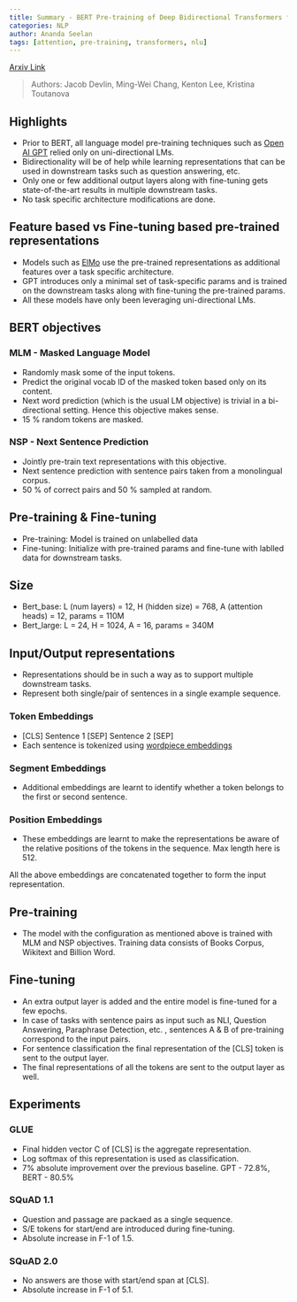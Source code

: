 ```yaml
---
title: Summary - BERT Pre-training of Deep Bidirectional Transformers for Language Understanding
categories: NLP
author: Ananda Seelan
tags: [attention, pre-training, transformers, nlu]
---
```


[Arxiv Link](https://arxiv.org/abs/1810.04805)
> Authors: Jacob Devlin, Ming-Wei Chang, Kenton Lee, Kristina Toutanova

## Highlights

* Prior to BERT, all language model pre-training techniques such as [Open AI GPT](https://s3-us-west-2.amazonaws.com/openai-assets/research-covers/language-unsupervised/language_understanding_paper.pdf) relied only on uni-directional LMs.
* Bidirectionality will be of help while learning representations that can be used in downstream tasks such as question answering, etc.
* Only one or few additional output layers along with fine-tuning gets state-of-the-art results in multiple downstream tasks.
* No task specific architecture modifications are done.

## Feature based vs Fine-tuning based pre-trained representations

* Models such as [ElMo](https://allennlp.org/elmo) use the pre-trained representations as additional features over a task specific architecture.
* GPT introduces only a minimal set of task-specific params and is trained on the downstream tasks along with fine-tuning the pre-trained params.
* All these models have only been leveraging uni-directional LMs.

## BERT objectives

### MLM - Masked Language Model

* Randomly mask some of the input tokens.
* Predict the original vocab ID of the masked token based only on its content.
* Next word prediction (which is the usual LM objective) is trivial in a bi-directional setting. Hence this objective makes sense.
* 15 % random tokens are masked.

### NSP - Next Sentence Prediction

* Jointly pre-train text representations with this objective.
* Next sentence prediction with sentence pairs taken from a monolingual corpus.
* 50 % of correct pairs and 50 % sampled at random.

## Pre-training & Fine-tuning

* Pre-training: Model is trained on unlabelled data
* Fine-tuning: Initialize with pre-trained params and fine-tune with lablled data for downstream tasks.

## Size

* Bert_base: L (num layers) = 12, H (hidden size) = 768, A (attention heads) = 12, params = 110M
* Bert_large: L = 24, H = 1024, A = 16, params = 340M

## Input/Output representations

* Representations should be in such a way as to support multiple downstream tasks.
* Represent both single/pair of sentences in a single example sequence.

### Token Embeddings

* [CLS] Sentence 1 [SEP] Sentence 2 [SEP]
* Each sentence is tokenized using [wordpiece embeddings](https://github.com/google/sentencepiece)

### Segment Embeddings

* Additional embeddings are learnt to identify whether a token belongs to the first or second sentence.

### Position Embeddings

* These embeddings are learnt to make the representations be aware of the relative positions of the tokens in the sequence. Max length here is 512.

All the above embeddings are concatenated together to form the input representation.

## Pre-training

* The model with the configuration as mentioned above is trained with MLM and NSP objectives. Training data consists of Books Corpus, Wikitext and Billion Word.

## Fine-tuning

* An extra output layer is added and the entire model is fine-tuned for a few epochs.
* In case of tasks with sentence pairs as input such as NLI, Question Answering, Paraphrase Detection, etc. , sentences A & B of pre-training correspond to the input pairs.
* For sentence classification the final representation of the [CLS] token is sent to the output layer.
* The final representations of all the tokens are sent to the output layer as well.

## Experiments

### GLUE

* Final hidden vector C of [CLS] is the aggregate representation.
* Log softmax of this representation is used as classification.
* 7% absolute improvement over the previous baseline. GPT - 72.8%, BERT - 80.5%

### SQuAD 1.1

* Question and passage are packaed as a single sequence.
* S/E tokens for start/end are introduced during fine-tuning.
* Absolute increase in F-1 of 1.5.

### SQuAD 2.0

* No answers are those with start/end span at [CLS].
* Absolute increase in F-1 of 5.1.
